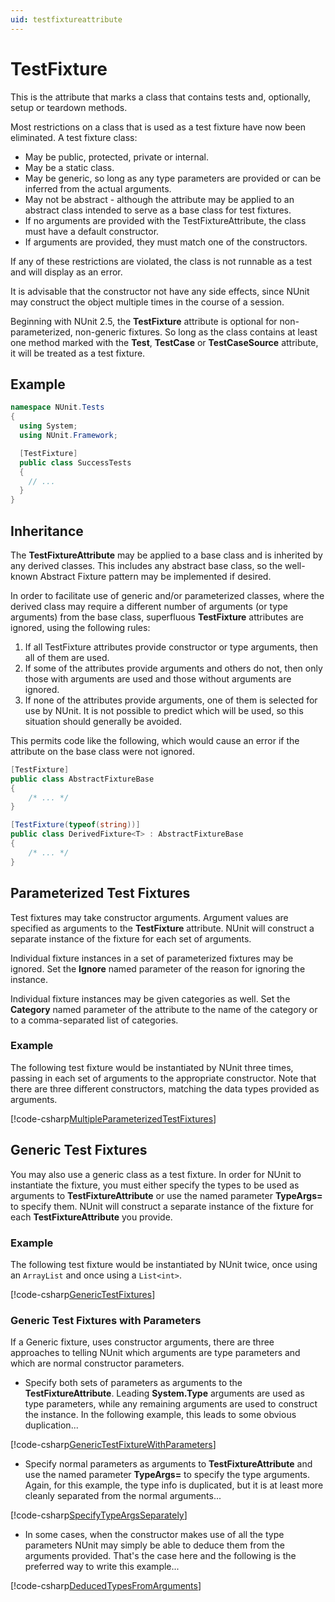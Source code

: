 ```yaml
---
uid: testfixtureattribute
---
```


# TestFixture

This is the attribute that marks a class that contains tests and, optionally, setup or teardown methods.

Most restrictions on a class that is used as a test fixture have now been
eliminated. A test fixture class:

* May be public, protected, private or internal.
* May be a static class.
* May be generic, so long as any type parameters are provided or can be inferred from the actual arguments.
* May not be abstract - although the attribute may be applied to an abstract class intended to serve as a base class for test fixtures.
* If no arguments are provided with the TestFixtureAttribute, the class must have a default constructor.
* If arguments are provided, they must match one of the constructors.

If any of these restrictions are violated, the class is not runnable
as a test and will display as an error.

It is advisable that the constructor not have any side effects,
since NUnit may construct the object multiple times in the course of a session.

Beginning with NUnit 2.5, the **TestFixture** attribute is optional
for non-parameterized, non-generic fixtures. So long as the class contains
at least one method marked with the **Test**, **TestCase** or
**TestCaseSource** attribute, it will be treated as a test fixture.

## Example

```csharp
namespace NUnit.Tests
{
  using System;
  using NUnit.Framework;

  [TestFixture]
  public class SuccessTests
  {
    // ...
  }
}
```

## Inheritance

The **TestFixtureAttribute** may be applied to a base class and is
inherited by any derived classes. This includes any abstract base class,
so the well-known Abstract Fixture pattern may be implemented if desired.

In order to facilitate use of generic and/or parameterized classes,
where the derived class may require a different number of arguments (or
type arguments) from the base class, superfluous **TestFixture**
attributes are ignored, using the following rules:

1. If all TestFixture attributes provide constructor or type arguments,
   then all of them are used.
2. If some of the attributes provide arguments and others do not, then
   only those with arguments are used and those without arguments are ignored.
3. If none of the attributes provide arguments, one of them is selected
   for use by NUnit. It is not possible to predict which will be used, so
   this situation should generally be avoided.

This permits code like the following, which would cause an error if the
attribute on the base class were not ignored.

```csharp
[TestFixture]
public class AbstractFixtureBase
{
    /* ... */
}

[TestFixture(typeof(string))]
public class DerivedFixture<T> : AbstractFixtureBase
{
    /* ... */
}
```

## Parameterized Test Fixtures

Test fixtures may take constructor arguments.
Argument values are specified as arguments to the **TestFixture**
attribute. NUnit will construct a separate instance of the fixture
for each set of arguments.

Individual fixture instances in a set of parameterized fixtures may be ignored.
Set the **Ignore** named parameter of the reason for ignoring the instance.

Individual fixture instances may be given categories as well. Set the **Category**
named parameter of the attribute to the name of the category or to a comma-separated
list of categories.

### Example

The following test fixture would be instantiated by NUnit three times,
passing in each set of arguments to the appropriate constructor. Note
that there are three different constructors, matching the data types
provided as arguments.

[!code-csharp[MultipleParameterizedTestFixtures](~/snippets/Snippets.NUnit/Attributes/TestFixtureAttributeExamples.cs#MultipleParameterizedTestFixtures)]

## Generic Test Fixtures

You may also use a generic class as a test fixture.
In order for NUnit to instantiate the fixture, you must either specify the
types to be used as arguments to **TestFixtureAttribute** or use the
named parameter **TypeArgs=** to specify them. NUnit will construct a
separate instance of the fixture for each **TestFixtureAttribute**
you provide.

### Example

The following test fixture would be instantiated by NUnit twice,
once using an `ArrayList` and once using a `List<int>`.

[!code-csharp[GenericTestFixtures](~/snippets/Snippets.NUnit/Attributes/TestFixtureAttributeExamples.cs#GenericTestFixtures)]

### Generic Test Fixtures with Parameters

If a Generic fixture, uses constructor arguments, there are three
approaches to telling NUnit which arguments are type parameters
and which are normal constructor parameters.

* Specify both sets of parameters as arguments to the **TestFixtureAttribute**.
   Leading **System.Type** arguments are used as type parameters, while
   any remaining arguments are used to construct the instance. In the
   following example, this leads to some obvious duplication...

[!code-csharp[GenericTestFixtureWithParameters](~/snippets/Snippets.NUnit/Attributes/TestFixtureAttributeExamples.cs#GenericTestFixtureWithParameters)]

* Specify normal parameters as arguments to **TestFixtureAttribute**
   and use the named parameter **TypeArgs=** to specify the type
   arguments. Again, for this example, the type info is duplicated, but
   it is at least more cleanly separated from the normal arguments...

[!code-csharp[SpecifyTypeArgsSeparately](~/snippets/Snippets.NUnit/Attributes/TestFixtureAttributeExamples.cs#SpecifyTypeArgsSeparately)]

* In some cases, when the constructor makes use of all the type parameters
   NUnit may simply be able to deduce them from the arguments provided.
   That's the case here and the following is the preferred way to
   write this example...

[!code-csharp[DeducedTypesFromArguments](~/snippets/Snippets.NUnit/Attributes/TestFixtureAttributeExamples.cs#DeducedTypesFromArguments)]

